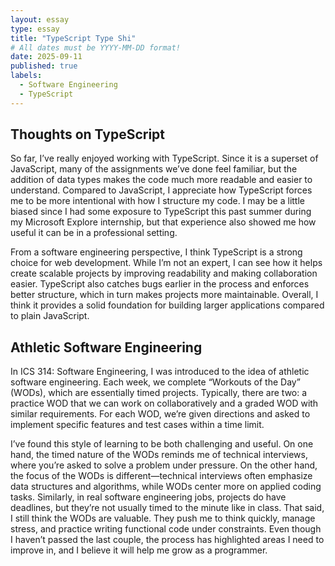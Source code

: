 ```yaml
---
layout: essay
type: essay
title: "TypeScript Type Shi"
# All dates must be YYYY-MM-DD format!
date: 2025-09-11
published: true
labels:
  - Software Engineering
  - TypeScript
---
```

## Thoughts on TypeScript

So far, I’ve really enjoyed working with TypeScript. Since it is a superset of JavaScript, many of the assignments we’ve done feel familiar, but the addition of data types makes the code much more readable and easier to understand. Compared to JavaScript, I appreciate how TypeScript forces me to be more intentional with how I structure my code. I may be a little biased since I had some exposure to TypeScript this past summer during my Microsoft Explore internship, but that experience also showed me how useful it can be in a professional setting.

From a software engineering perspective, I think TypeScript is a strong choice for web development. While I’m not an expert, I can see how it helps create scalable projects by improving readability and making collaboration easier. TypeScript also catches bugs earlier in the process and enforces better structure, which in turn makes projects more maintainable. Overall, I think it provides a solid foundation for building larger applications compared to plain JavaScript.

## Athletic Software Engineering

In ICS 314: Software Engineering, I was introduced to the idea of athletic software engineering. Each week, we complete “Workouts of the Day” (WODs), which are essentially timed projects. Typically, there are two: a practice WOD that we can work on collaboratively and a graded WOD with similar requirements. For each WOD, we’re given directions and asked to implement specific features and test cases within a time limit.

I’ve found this style of learning to be both challenging and useful. On one hand, the timed nature of the WODs reminds me of technical interviews, where you’re asked to solve a problem under pressure. On the other hand, the focus of the WODs is different—technical interviews often emphasize data structures and algorithms, while WODs center more on applied coding tasks. Similarly, in real software engineering jobs, projects do have deadlines, but they’re not usually timed to the minute like in class. That said, I still think the WODs are valuable. They push me to think quickly, manage stress, and practice writing functional code under constraints. Even though I haven’t passed the last couple, the process has highlighted areas I need to improve in, and I believe it will help me grow as a programmer.




